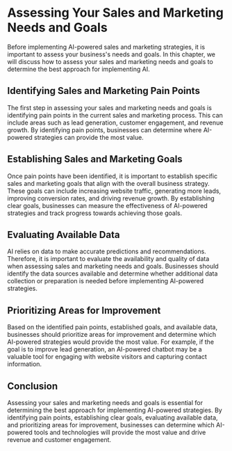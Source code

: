 # Assessing Your Sales and Marketing Needs and Goals

Before implementing AI-powered sales and marketing strategies, it is important to assess your business's needs and goals. In this chapter, we will discuss how to assess your sales and marketing needs and goals to determine the best approach for implementing AI.

Identifying Sales and Marketing Pain Points
-------------------------------------------

The first step in assessing your sales and marketing needs and goals is identifying pain points in the current sales and marketing process. This can include areas such as lead generation, customer engagement, and revenue growth. By identifying pain points, businesses can determine where AI-powered strategies can provide the most value.

Establishing Sales and Marketing Goals
--------------------------------------

Once pain points have been identified, it is important to establish specific sales and marketing goals that align with the overall business strategy. These goals can include increasing website traffic, generating more leads, improving conversion rates, and driving revenue growth. By establishing clear goals, businesses can measure the effectiveness of AI-powered strategies and track progress towards achieving those goals.

Evaluating Available Data
-------------------------

AI relies on data to make accurate predictions and recommendations. Therefore, it is important to evaluate the availability and quality of data when assessing sales and marketing needs and goals. Businesses should identify the data sources available and determine whether additional data collection or preparation is needed before implementing AI-powered strategies.

Prioritizing Areas for Improvement
----------------------------------

Based on the identified pain points, established goals, and available data, businesses should prioritize areas for improvement and determine which AI-powered strategies would provide the most value. For example, if the goal is to improve lead generation, an AI-powered chatbot may be a valuable tool for engaging with website visitors and capturing contact information.

Conclusion
----------

Assessing your sales and marketing needs and goals is essential for determining the best approach for implementing AI-powered strategies. By identifying pain points, establishing clear goals, evaluating available data, and prioritizing areas for improvement, businesses can determine which AI-powered tools and technologies will provide the most value and drive revenue and customer engagement.
